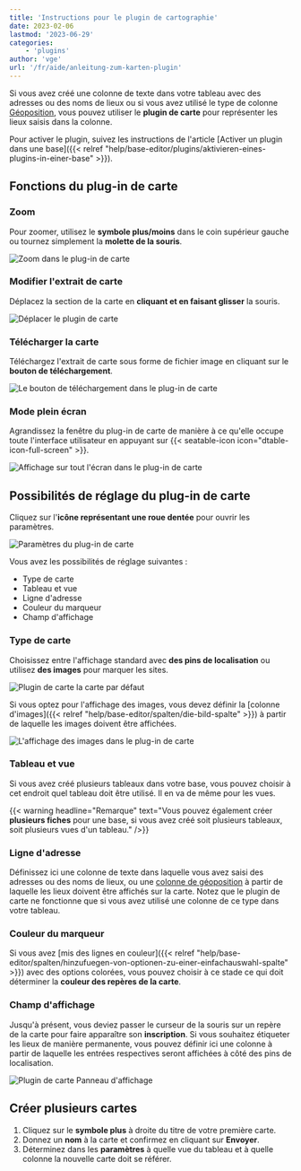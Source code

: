 ```yaml
---
title: 'Instructions pour le plugin de cartographie'
date: 2023-02-06
lastmod: '2023-06-29'
categories:
    - 'plugins'
author: 'vge'
url: '/fr/aide/anleitung-zum-karten-plugin'
---
```


Si vous avez créé une colonne de texte dans votre tableau avec des adresses ou des noms de lieux ou si vous avez utilisé le type de colonne [Géoposition](https://seatable.io/fr/docs/andere-spalten/die-geopositions-spalte/), vous pouvez utiliser le **plugin de carte** pour représenter les lieux saisis dans la colonne.

Pour activer le plugin, suivez les instructions de l'article [Activer un plugin dans une base]({{< relref "help/base-editor/plugins/aktivieren-eines-plugins-in-einer-base" >}}).

## Fonctions du plug-in de carte

### Zoom

Pour zoomer, utilisez le **symbole plus/moins** dans le coin supérieur gauche ou tournez simplement la **molette de la souris**.

![Zoom dans le plug-in de carte](images/zoom.png)

### Modifier l'extrait de carte

Déplacez la section de la carte en **cliquant et en faisant glisser** la souris.

![Déplacer le plugin de carte](images/Karten-Plugin.gif)

### Télécharger la carte

Téléchargez l'extrait de carte sous forme de fichier image en cliquant sur le **bouton de téléchargement**.

![Le bouton de téléchargement dans le plug-in de carte](images/download-button.png)

### Mode plein écran

Agrandissez la fenêtre du plug-in de carte de manière à ce qu'elle occupe toute l'interface utilisateur en appuyant sur {{< seatable-icon icon="dtable-icon-full-screen" >}}.

![Affichage sur tout l'écran dans le plug-in de carte](images/ganzer-bildschirm.png)

## Possibilités de réglage du plug-in de carte

Cliquez sur l'**icône représentant une roue dentée** pour ouvrir les paramètres.

![Paramètres du plug-in de carte](images/setting.png)

Vous avez les possibilités de réglage suivantes :

- Type de carte
- Tableau et vue
- Ligne d'adresse
- Couleur du marqueur
- Champ d'affichage

### Type de carte

Choisissez entre l'affichage standard avec **des pins de localisation** ou utilisez **des images** pour marquer les sites.

![Plugin de carte la carte par défaut](images/default-map.png)

Si vous optez pour l'affichage des images, vous devez définir la [colonne d'images]({{< relref "help/base-editor/spalten/die-bild-spalte" >}}) à partir de laquelle les images doivent être affichées.

![L'affichage des images dans le plug-in de carte](images/bildanzeige.png)

### Tableau et vue

Si vous avez créé plusieurs tableaux dans votre base, vous pouvez choisir à cet endroit quel tableau doit être utilisé. Il en va de même pour les vues.

{{< warning  headline="Remarque"  text="Vous pouvez également créer **plusieurs fiches** pour une base, si vous avez créé soit plusieurs tableaux, soit plusieurs vues d'un tableau." />}}

### Ligne d'adresse

Définissez ici une colonne de texte dans laquelle vous avez saisi des adresses ou des noms de lieux, ou une [colonne de géoposition](https://seatable.io/fr/docs/andere-spalten/die-geopositions-spalte/) à partir de laquelle les lieux doivent être affichés sur la carte. Notez que le plugin de carte ne fonctionne que si vous avez utilisé une colonne de ce type dans votre tableau.

### Couleur du marqueur

Si vous avez [mis des lignes en couleur]({{< relref "help/base-editor/spalten/hinzufuegen-von-optionen-zu-einer-einfachauswahl-spalte" >}}) avec des options colorées, vous pouvez choisir à ce stade ce qui doit déterminer la **couleur des repères de la carte**.

### Champ d'affichage

Jusqu'à présent, vous deviez passer le curseur de la souris sur un repère de la carte pour faire apparaître son **inscription**. Si vous souhaitez étiqueter les lieux de manière permanente, vous pouvez définir ici une colonne à partir de laquelle les entrées respectives seront affichées à côté des pins de localisation.

![Plugin de carte Panneau d'affichage](images/anzeigefeld-1.png)

## Créer plusieurs cartes

1. Cliquez sur le **symbole plus** à droite du titre de votre première carte.
2. Donnez un **nom** à la carte et confirmez en cliquant sur **Envoyer**.
3. Déterminez dans les **paramètres** à quelle vue du tableau et à quelle colonne la nouvelle carte doit se référer.
